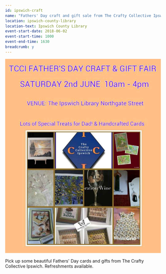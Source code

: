 ```yaml
---
id: ipswich-craft
name: "Fathers' Day craft and gift sale from The Crafty Collective Ipswich"
location: ipswich-county-library
location-text: Ipswich County Library
event-start-date: 2018-06-02
event-start-time: 1000
event-end-time: 1630
breadcrumb: y
---
```


![Fathers' Day craft and gift sale poster](/images/featured/featured-tcci-jun-2018.jpg)

Pick up some beautiful Fathers' Day cards and gifts from The Crafty Collective Ipswich. Refreshments available.
